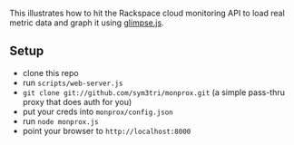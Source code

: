 This illustrates how to hit the Rackspace cloud monitoring API to load real metric data and graph it using [glimpse.js](https://github.com/racker/glimpse.js).


## Setup
- clone this repo
- run `scripts/web-server.js`
- `git clone git://github.com/sym3tri/monprox.git` (a simple pass-thru proxy that does auth for you)
- put your creds into `monprox/config.json`
- run `node monprox.js`
- point your browser to `http://localhost:8000`
